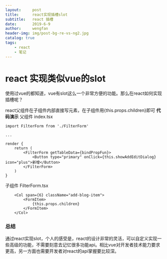```yaml
---
layout:     post
title:      react实现插槽slot
subtitle:   react 插槽
date:       2019-6-9
author:     wengfan
header-img: img/post-bg-re-vs-ng2.jpg
catalog: true
tags:
    - react
    - 笔记
---
```

# react 实现类似vue的slot
使用过vue的都知道，vue有slot这么一个非常方便的功能。那么在react如何实现插槽呢？

react父组件在子组件内部直接写元素，在子组件用{this.props.children}即可
**代码演示**
父组件 index.tsx
```
import FilterForm from './FilterForm'

...

render {
    return (
        <FilterForm getTableData={bindPropFun}>
            <Button type="primary" onClick={this.showAddEditDialog} icon="plus">新增</Button>
        </FilterForm>
    )
}
```

子组件 FilterForm.tsx
```
    <Col span={6} className="add-blog-item">
        <FormItem>
            {this.props.children}
        </FormItem>
    </Col>
```

### 总结
通过react实现slot，个人的感受是，react的设计非常的灵活，可以自定义实现一些高级的功能，不需要刻意去记忆很多功能api。相比vue对开发者技术能力要求更高，另一方面也需要开发者对react的api掌握要比较深。
